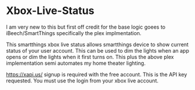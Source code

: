 # Xbox-Live-Status

I am very new to this but first off credit for the base logic goees to iBeech/SmartThings specifically the plex implmentation.  

This smartthings xbox live status allows smartthings device to show current status of your user account.  This can be used to dim the lights when an app opens or dim the lights when it first turns on.   This plus the above plex implementation semi automates my home theater lighting.  

https://xapi.us/ signup is required with the free account.  This is the API key requested.  You must use the login from your xbox live account. 
